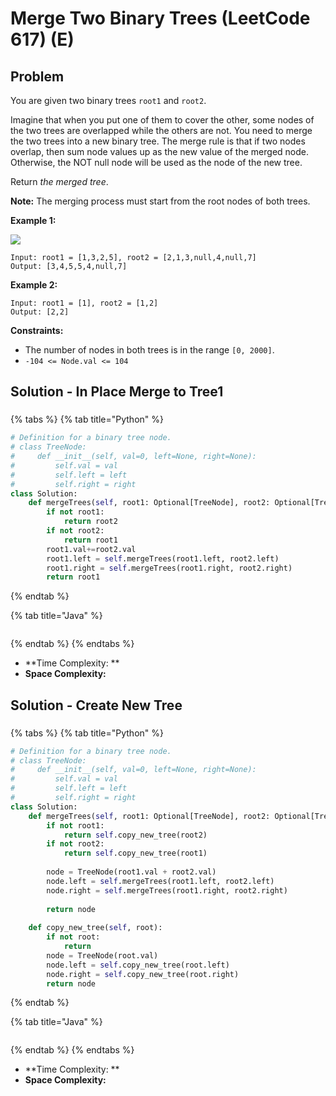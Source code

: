 # Merge Two Binary Trees (LeetCode 617) (E)



## Problem

&#x20;

You are given two binary trees `root1` and `root2`.

Imagine that when you put one of them to cover the other, some nodes of the two trees are overlapped while the others are not. You need to merge the two trees into a new binary tree. The merge rule is that if two nodes overlap, then sum node values up as the new value of the merged node. Otherwise, the NOT null node will be used as the node of the new tree.

Return _the merged tree_.

**Note:** The merging process must start from the root nodes of both trees.

&#x20;

**Example 1:**

![](https://assets.leetcode.com/uploads/2021/02/05/merge.jpg)

```
Input: root1 = [1,3,2,5], root2 = [2,1,3,null,4,null,7]
Output: [3,4,5,5,4,null,7]
```

**Example 2:**

```
Input: root1 = [1], root2 = [1,2]
Output: [2,2]
```

&#x20;

**Constraints:**

* The number of nodes in both trees is in the range `[0, 2000]`.
* `-104 <= Node.val <= 104`

## Solution - In Place Merge to Tree1

###

{% tabs %}
{% tab title="Python" %}
```python
# Definition for a binary tree node.
# class TreeNode:
#     def __init__(self, val=0, left=None, right=None):
#         self.val = val
#         self.left = left
#         self.right = right
class Solution:
    def mergeTrees(self, root1: Optional[TreeNode], root2: Optional[TreeNode]) -> Optional[TreeNode]:
        if not root1:
            return root2
        if not root2:
            return root1
        root1.val+=root2.val
        root1.left = self.mergeTrees(root1.left, root2.left)
        root1.right = self.mergeTrees(root1.right, root2.right)
        return root1
```
{% endtab %}

{% tab title="Java" %}
```java
```
{% endtab %}
{% endtabs %}

* **Time Complexity: **
* **Space Complexity:**

## Solution - Create New Tree

###

{% tabs %}
{% tab title="Python" %}
```python
# Definition for a binary tree node.
# class TreeNode:
#     def __init__(self, val=0, left=None, right=None):
#         self.val = val
#         self.left = left
#         self.right = right
class Solution:
    def mergeTrees(self, root1: Optional[TreeNode], root2: Optional[TreeNode]) -> Optional[TreeNode]:
        if not root1:
            return self.copy_new_tree(root2)
        if not root2:
            return self.copy_new_tree(root1)
        
        node = TreeNode(root1.val + root2.val)
        node.left = self.mergeTrees(root1.left, root2.left)
        node.right = self.mergeTrees(root1.right, root2.right)
        
        return node
    
    def copy_new_tree(self, root):
        if not root:
            return
        node = TreeNode(root.val)
        node.left = self.copy_new_tree(root.left)
        node.right = self.copy_new_tree(root.right)
        return node
```
{% endtab %}

{% tab title="Java" %}
```java
```
{% endtab %}
{% endtabs %}

* **Time Complexity: **
* **Space Complexity:**
